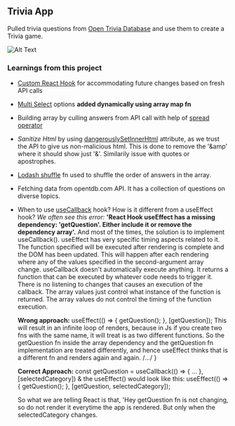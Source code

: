 ## Trivia App

Pulled trivia questions from [Open Trivia Database](https://opentdb.com) and use them to create a Trivia game.

![Alt Text](https://github.com/venky4c/trivia-question-game/blob/master/dist/src/Trivia.gif)

### Learnings from this project

- [Custom React Hook](https://github.com/venky4c/trivia-question-game/blob/master/dist/src/useTrivia.js) for accommodating future changes based on fresh API calls
- [Multi Select](https://github.com/venky4c/trivia-question-game/blob/master/dist/src/components/CategorySelector.js) options **added dynamically using array map fn**
- Building array by culling answers from API call with help of [spread operator](https://github.com/venky4c/trivia-question-game/blob/master/dist/src/components/Question.js)
- *Sanitize Html* by using [dangerouslySetInnerHtml](https://github.com/venky4c/trivia-question-game/blob/master/dist/src/components/Question.js) attribute, as we trust the API to give us non-malicious html. 
  This is done to remove the '&amp' where it should show just '&'. Similarily issue with quotes or apostrophes.
- [Lodash shuffle](https://github.com/venky4c/trivia-question-game/blob/master/dist/src/components/Question.js) fn used to shuffle the order of answers in the array.
- Fetching data from opentdb.com API. It has a collection of questions on diverse topics.
- When to use [useCallback](https://github.com/venky4c/trivia-question-game/blob/master/dist/src/useTrivia.js) hook? How is it different from a useEffect hook?
  *We often see this error:*
  **'React Hook useEffect has a missing dependency: 'getQuestion'. Either include it or remove the dependency  array'.** 
  And most of the times, the solution is to implement useCallback(). 
  useEffect has very specific timing aspects related to it. The function specified will be executed after rendering is complete and the DOM has been updated. 
  This will happen after each rendering where any of the values specified in the second-argument array change.
  useCallback doesn't automatically execute anything. It returns a function that can be executed by whatever code needs to trigger it. 
  There is no listening to changes that causes an execution of the callback. The array values just control what instance of the function is returned. 
  The array values do not control the timing of the function execution.

  **Wrong approach:**
  useEffect(() => {
    getQuestion();
  }, [getQuestion]);
  This will result in an infinite loop of renders, because in Js if you create two fns with the same name, it will treat is as two different functions. So the getQuestion fn inside the array dependency and the getQuestion fn implementation are treated differently, and hence useEffect thinks that is a different fn and renders again and again.
  /*...*/
  }
  
  **Correct Approach:** 
  const getQuestion = useCallback(() => {    ... }, [selectedCategory]) 
  & the useEffect() would look like this: 
  useEffect(() => {   getQuestion(); }, [getQuestion,     selectedCategory]);
  
  So what we are telling React is that, 'Hey getQuestion fn is not changing, so do not render it everytime the app is rendered. But only when the selectedCategory changes.



